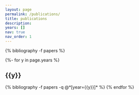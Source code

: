 ```yaml
---
layout: page
permalink: /publications/
title: publications
description: 
years: []
nav: true
nav_order: 1
---
```

<!-- _pages/publications.md -->
<div class="publications">




{% bibliography -f papers %}


{%- for y in page.years %}
  <h2 class="year">{{y}}</h2>
  {% bibliography -f papers -q @*[year={{y}}]* %}
{% endfor %}



</div>